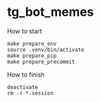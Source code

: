 # tg_bot_memes

How to start
```
make prepare_env
source .venv/bin/activate
make prepare_pip
make prepare_precommit
```

How to finish
```
deactivate
rm -r *.session
```
